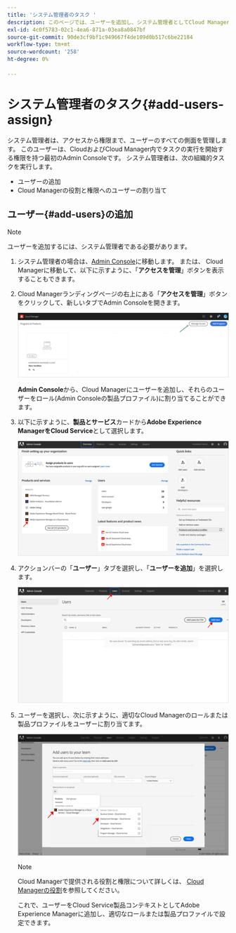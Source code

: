 ```yaml
---
title: 'システム管理者のタスク '
description: このページでは、ユーザーを追加し、システム管理者としてCloud Managerの役割に割り当てる方法について説明します
exl-id: 4c0f5783-02c1-4ea6-871a-03ea8a0847bf
source-git-commit: 90de3cf9bf1c949667f4de109d0b517c6be22184
workflow-type: tm+mt
source-wordcount: '258'
ht-degree: 0%

---
```


# システム管理者のタスク{#add-users-assign}

システム管理者は、アクセスから権限まで、ユーザーのすべての側面を管理します。 このユーザーは、CloudおよびCloud Manager内でタスクの実行を開始する権限を持つ最初のAdmin Consoleです。
システム管理者は、次の組織的タスクを実行します。

* ユーザーの追加
* Cloud Managerの役割と権限へのユーザーの割り当て

## ユーザー{#add-users}の追加

>[!NOTE]
>ユーザーを追加するには、システム管理者である必要があります。

1. システム管理者の場合は、[Admin Console](https://adminconsole.adobe.com)に移動します。 または、 Cloud Managerに移動して、以下に示すように、「**アクセスを管理**」ボタンを表示することもできます。

1. Cloud Managerランディングページの右上にある「**アクセスを管理**」ボタンをクリックして、新しいタブでAdmin Consoleを開きます。

   ![](/help/onboarding/getting-access-to-aem-in-cloud/assets/sys-admin5.png)

   **Admin Console**&#x200B;から、Cloud Managerにユーザーを追加し、それらのユーザーをロール(Admin Consoleの製品プロファイル)に割り当てることができます。

1. 以下に示すように、**製品とサービス**&#x200B;カードから&#x200B;**Adobe Experience ManagerをCloud Service**&#x200B;として選択します。

   ![](/help/onboarding/what-is-required/assets/admin-console-1.png)

1. アクションバーの「**ユーザー**」タブを選択し、「**ユーザーを追加**」を選択します。

   ![](/help/onboarding/what-is-required/assets/admin-console-2.png)

1. ユーザーを選択し、次に示すように、適切なCloud Managerのロールまたは製品プロファイルをユーザーに割り当てます。

   ![](/help/onboarding/what-is-required/assets/admin-console-3.png)

   >[!NOTE]
   >Cloud Managerで提供される役割と権限について詳しくは、 [Cloud Managerの役割](/help/onboarding/what-is-required/user-roles-permissions.md)を参照してください。

   これで、ユーザーをCloud Service製品コンテキストとしてAdobe Experience Managerに追加し、適切なロールまたは製品プロファイルで設定できます。
